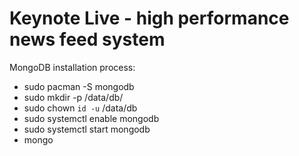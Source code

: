 Keynote Live - high performance news feed system
===========

MongoDB installation process:

* sudo pacman -S mongodb
* sudo mkdir -p /data/db/
* sudo chown `id -u` /data/db
* sudo systemctl enable mongodb
* sudo systemctl start mongodb
* mongo
